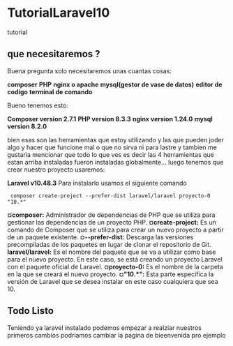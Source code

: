 # TutorialLaravel10
 tutorial

 ## que necesitaremos ?
 Buena pregunta solo necesitaremos unas cuantas cosas: 
 
 **composer**
 **PHP**
 **nginx o apache**
 **mysql(gestor de vase de datos)**
 **editor de codigo**
 **terminal de comando**

Bueno tenemos esto:

 **Composer version 2.7.1** 
 **PHP      version 8.3.3** 
 **nginx    version 1.24.0** 
 **mysql    version 8.2.0** 

 bien esas son las herramientas que estoy utilizando y las que pueden joder algo  y hacer que funcione 
 mal o que no sirva ni para lastre y tambien me gustaria  mencionar que todo lo que ves es decir las 4 
 herramientas que estan arriba instaladas fueron instaladas globalmente... 
 luego tenemos que crear nuestro proyecto usaremos:
 
 **Laravel v10.48.3**
 Para instalarlo usamos el siguiente comando
 
     composer create-project --prefer-dist laravel/laravel proyecto-0 "10.*"


 **¤composer:** 
 Administrador de dependencias de PHP que se utiliza para gestionar las dependencias de un proyecto PHP.
 **¤create-project:** 
 Es un comando de Composer que se utiliza para crear un nuevo proyecto a partir de un paquete existente.
 **¤--prefer-dist:** 
 Descarga las versiones precompiladas de los paquetes en lugar de clonar el repositorio de Git. 
 **laravel/laravel:** 
 Es el nombre del paquete que se va a utilizar como base para el nuevo proyecto. 
 En este caso, se está creando un proyecto Laravel con el paquete oficial de Laravel.
 **¤proyecto-0:** 
 Es el nombre de la carpeta en la que se creará el nuevo proyecto. 
 **¤"10.*":** 
 Esta parte especifica la versión de Laravel que se desea instalar en este caso cualquiera que sea 10. 

 ## Todo Listo
 Teniendo ya laravel instalado podemos empezar a realziar nuestros primeros cambios podriamos cambiar 
 la pagina de bieenvenida pro ejemplo

